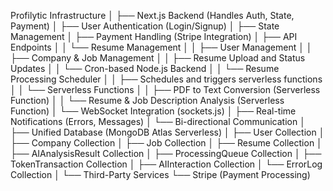 Profilytic Infrastructure
│
├── Next.js Backend (Handles Auth, State, Payment)
│   ├── User Authentication (Login/Signup)
│   ├── State Management
│   ├── Payment Handling (Stripe Integration)
│   ├── API Endpoints
│   │   └── Resume Management
│   │       ├── User Management
│   │       ├── Company & Job Management
│   │       ├── Resume Upload and Status Updates
│   │       └── Cron-based Node.js Backend
│   │           └── Resume Processing Scheduler
│   │               ├── Schedules and triggers serverless functions
│   │               └── Serverless Functions
│   │                   ├── PDF to Text Conversion (Serverless Function)
│   │                   └── Resume & Job Description Analysis (Serverless Function)
│   └── WebSocket Integration (sockets.js)
│       ├── Real-time Notifications (Errors, Messages)
│       └── Bi-directional Communication
│
├── Unified Database (MongoDB Atlas Serverless)
│   ├── User Collection
│   ├── Company Collection
│   ├── Job Collection
│   ├── Resume Collection
│   ├── AIAnalysisResult Collection
│   ├── ProcessingQueue Collection
│   ├── TokenTransaction Collection
│   ├── AIInteraction Collection
│   └── ErrorLog Collection
│
└── Third-Party Services
    └── Stripe (Payment Processing)
